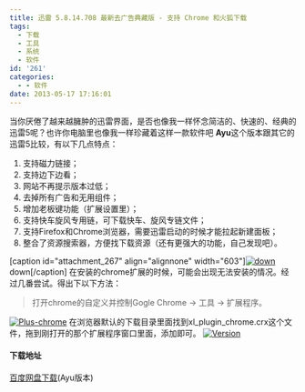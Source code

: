 ```yaml
---
title: 迅雷 5.8.14.708 最新去广告典藏版 - 支持 Chrome 和火狐下载
tags:
  - 下载
  - 工具
  - 系统
  - 软件
id: '261'
categories:
  - - 软件
date: 2013-05-17 17:16:01
---
```


当你厌倦了越来越臃肿的迅雷界面，是否也像我一样怀念简洁的、快速的、经典的迅雷5呢？也许你电脑里也像我一样珍藏着这样一款软件吧 **Ayu**这个版本跟其它的迅雷5比较，有以下几点特点：

1.  支持磁力链接；
2.  支持边下边看；
3.  网站不再提示版本过低；
4.  去掉所有广告和无用组件；
5.  增加老板键功能（扩展设置里）；
6.  支持快车旋风专用链，可下载快车、旋风专链文件；
7.  支持Firefox和Chrome浏览器，需要迅雷启动的时候才能拉起新建面板；
8.  整合了资源搜索器，方便找下载资源（还有更强大的功能，自己发现吧）。

\[caption id="attachment\_267" align="alignnone" width="603"\][![down](http://vsnote.test/wp-content/uploads/2013/05/down.jpg)](http://vsnote.test/wp-content/uploads/2013/05/down.jpg) down\[/caption\] 在安装的chrome扩展的时候，可能会出现无法安装的情况。经过几番尝试。得出下以下方法：

> 打开chrome的自定义并控制Gogle Chrome -> 工具 -> 扩展程序。

[![Plus-chrome](http://vsnote.test/wp-content/uploads/2013/05/Plus-chrome.jpg)](http://vsnote.test/wp-content/uploads/2013/05/Plus-chrome.jpg) 在浏览器默认的下载目录里面找到xl\_plugin\_chrome.crx这个文件，拖到刚打开的那个扩展程序窗口里面，添加即可。 [![Version](http://vsnote.test/wp-content/uploads/2013/05/Version.jpg)](http://vsnote.test/wp-content/uploads/2013/05/Version.jpg)

#### 下载地址

[百度网盘下载](http://pan.baidu.com/share/link?shareid=563179&uk=721985860 "百度网盘下载")(Ayu版本)